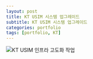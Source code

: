 ```yaml
---
layout: post
title: KT USIM 시스템 업그레이드
subtitle: KT USIM 시스템 업그레이드
categories: portfolio
tags: [portfolio, KT]
---
```

![KT USIM 인프라 고도화 작업](../../../assets/images/portfolio/KT-USIM.jpg)
